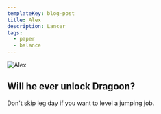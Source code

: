 ```yaml
---
templateKey: blog-post
title: Alex
description: Lancer
tags:
  - paper
  - balance
---
```

![Alex](/img/Alex.png)

## Will he ever unlock Dragoon?

Don't skip leg day if you want to level a jumping job.